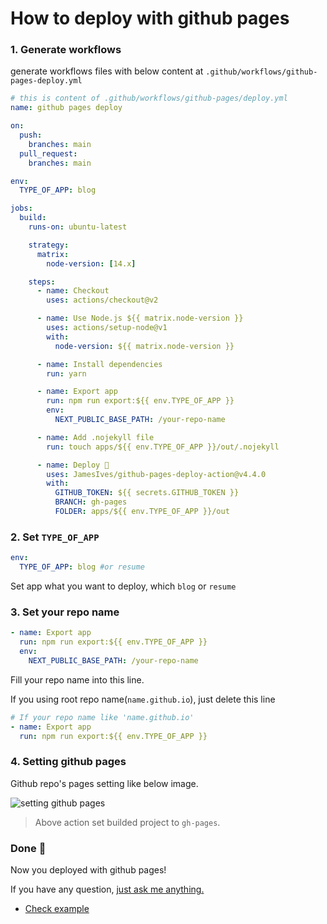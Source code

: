 # How to deploy with github pages

### 1. Generate workflows

generate workflows files with below content at `.github/workflows/github-pages-deploy.yml`

```yml
# this is content of .github/workflows/github-pages/deploy.yml
name: github pages deploy

on:
  push:
    branches: main
  pull_request:
    branches: main

env:
  TYPE_OF_APP: blog

jobs:
  build:
    runs-on: ubuntu-latest

    strategy:
      matrix:
        node-version: [14.x]

    steps:
      - name: Checkout
        uses: actions/checkout@v2

      - name: Use Node.js ${{ matrix.node-version }}
        uses: actions/setup-node@v1
        with:
          node-version: ${{ matrix.node-version }}

      - name: Install dependencies
        run: yarn

      - name: Export app
        run: npm run export:${{ env.TYPE_OF_APP }}
        env:
          NEXT_PUBLIC_BASE_PATH: /your-repo-name

      - name: Add .nojekyll file
        run: touch apps/${{ env.TYPE_OF_APP }}/out/.nojekyll

      - name: Deploy 🚀
        uses: JamesIves/github-pages-deploy-action@v4.4.0
        with:
          GITHUB_TOKEN: ${{ secrets.GITHUB_TOKEN }}
          BRANCH: gh-pages
          FOLDER: apps/${{ env.TYPE_OF_APP }}/out
```

### 2. Set `TYPE_OF_APP`

```yml
env:
  TYPE_OF_APP: blog #or resume
```

Set app what you want to deploy, which `blog` or `resume`

### 3. Set your repo name

```yml
- name: Export app
  run: npm run export:${{ env.TYPE_OF_APP }}
  env:
    NEXT_PUBLIC_BASE_PATH: /your-repo-name
```

Fill your repo name into this line.

If you using root repo name(`name.github.io`), just delete this line

```yml
# If your repo name like 'name.github.io'
- name: Export app
  run: npm run export:${{ env.TYPE_OF_APP }}
```

### 4. Setting github pages

Github repo's pages setting like below image.

![setting github pages](https://user-images.githubusercontent.com/26461307/182302514-81512700-d329-4083-b901-dd48ce525fc1.png)

> Above action set builded project to `gh-pages`.

### Done 🎉

Now you deployed with github pages!

If you have any question, [just ask me anything.](https://github.com/hyesungoh/comet-land/discussions)

- [Check example](https://github.com/hyesungoh/comet-land-github-pages-example)
